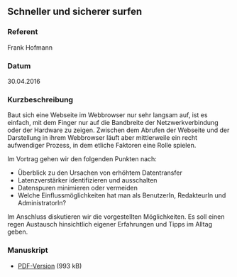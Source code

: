 ## Schneller und sicherer surfen

### Referent
Frank Hofmann

### Datum
30.04.2016

### Kurzbeschreibung
Baut sich eine Webseite im Webbrowser nur sehr langsam auf, ist es einfach, mit
dem Finger nur auf die Bandbreite der Netzwerkverbindung oder der Hardware zu
zeigen. Zwischen dem Abrufen der Webseite und der Darstellung in ihrem
Webbrowser läuft aber mittlerweile ein recht aufwendiger Prozess, in dem
etliche Faktoren eine Rolle spielen.

Im Vortrag gehen wir den folgenden Punkten nach:
  * Überblick zu den Ursachen von erhöhtem Datentransfer
  * Latenzverstärker identifizieren und ausschalten
  * Datenspuren minimieren oder vermeiden
  * Welche Einflussmöglichkeiten hat man als BenutzerIn, RedakteurIn und AdministratorIn?

Im Anschluss diskutieren wir die vorgestellten Möglichkeiten. Es soll einen
regen Austausch hinsichtlich eigener Erfahrungen und Tipps im Alltag geben.

### Manuskript

* [PDF-Version](/download/lit_2016/html-beschleunigen-luga2016.pdf) (993 kB)
